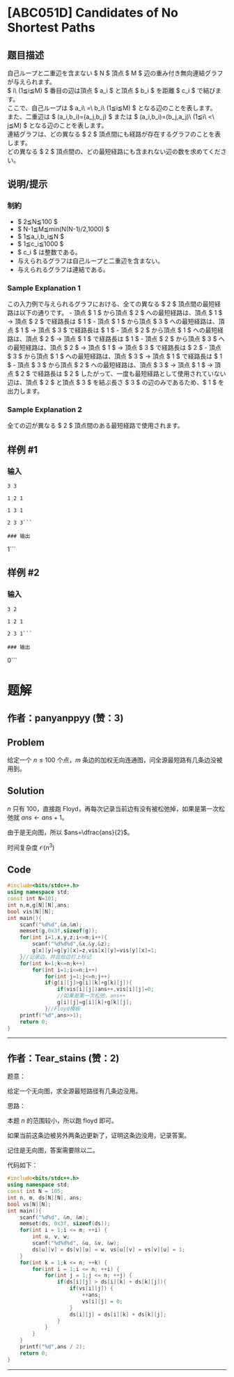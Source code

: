 # [ABC051D] Candidates of No Shortest Paths

## 题目描述

[problemUrl]: https://atcoder.jp/contests/abc051/tasks/abc051_d

自己ループと二重辺を含まない $ N $ 頂点 $ M $ 辺の重み付き無向連結グラフが与えられます。  
 $ i\ (1≦i≦M) $ 番目の辺は頂点 $ a_i $ と頂点 $ b_i $ を距離 $ c_i $ で結びます。   
 ここで、自己ループは $ a_i\ =\ b_i\ (1≦i≦M) $ となる辺のことを表します。   
 また、二重辺は $ (a_i,b_i)=(a_j,b_j) $ または $ (a_i,b_i)=(b_j,a_j)\ (1≦i\ <\ j≦M) $ となる辺のことを表します。   
 連結グラフは、どの異なる $ 2 $ 頂点間にも経路が存在するグラフのことを表します。   
 どの異なる $ 2 $ 頂点間の、どの最短経路にも含まれない辺の数を求めてください。

## 说明/提示

### 制約

- $ 2≦N≦100 $
- $ N-1≦M≦min(N(N-1)/2,1000) $
- $ 1≦a_i,b_i≦N $
- $ 1≦c_i≦1000 $
- $ c_i $ は整数である。
- 与えられるグラフは自己ループと二重辺を含まない。
- 与えられるグラフは連結である。

### Sample Explanation 1

この入力例で与えられるグラフにおける、全ての異なる $ 2 $ 頂点間の最短経路は以下の通りです。 - 頂点 $ 1 $ から頂点 $ 2 $ への最短経路は、頂点 $ 1 $ → 頂点 $ 2 $ で経路長は $ 1 $ - 頂点 $ 1 $ から頂点 $ 3 $ への最短経路は、頂点 $ 1 $ → 頂点 $ 3 $ で経路長は $ 1 $ - 頂点 $ 2 $ から頂点 $ 1 $ への最短経路は、頂点 $ 2 $ → 頂点 $ 1 $ で経路長は $ 1 $ - 頂点 $ 2 $ から頂点 $ 3 $ への最短経路は、頂点 $ 2 $ → 頂点 $ 1 $ → 頂点 $ 3 $ で経路長は $ 2 $ - 頂点 $ 3 $ から頂点 $ 1 $ への最短経路は、頂点 $ 3 $ → 頂点 $ 1 $ で経路長は $ 1 $ - 頂点 $ 3 $ から頂点 $ 2 $ への最短経路は、頂点 $ 3 $ → 頂点 $ 1 $ → 頂点 $ 2 $ で経路長は $ 2 $ したがって、一度も最短経路として使用されていない辺は、頂点 $ 2 $ と頂点 $ 3 $ を結ぶ長さ $ 3 $ の辺のみであるため、$ 1 $ を出力します。

### Sample Explanation 2

全ての辺が異なる $ 2 $ 頂点間のある最短経路で使用されます。

## 样例 #1

### 输入

```
3 3
1 2 1
1 3 1
2 3 3```

### 输出

```
1```

## 样例 #2

### 输入

```
3 2
1 2 1
2 3 1```

### 输出

```
0```

# 题解

## 作者：panyanppyy (赞：3)

## Problem
给定一个 $n\le100$ 个点，$m$ 条边的加权无向连通图，问全源最短路有几条边没被用到。
## Solution
$n$ 只有 $100$，直接跑 Floyd，再每次记录当前边有没有被松弛掉，如果是第一次松弛就 $ans\gets ans+1$。

由于是无向图，所以 $ans=\dfrac{ans}{2}$。

时间复杂度 $\mathcal O(n^3)$
## Code
```cpp
#include<bits/stdc++.h>
using namespace std;
const int N=101;
int n,m,g[N][N],ans;
bool vis[N][N];
int main(){
	scanf("%d%d",&n,&m);
	memset(g,0x3f,sizeof(g));
	for(int i=1,x,y,z;i<=m;i++){
		scanf("%d%d%d",&x,&y,&z);
		g[x][y]=g[y][x]=z,vis[x][y]=vis[y][x]=1;
	}//记录边，并且给边打上标记
	for(int k=1;k<=n;k++)
		for(int i=1;i<=n;i++)
			for(int j=1;j<=n;j++)
			if(g[i][j]>g[i][k]+g[k][j]){
				if(vis[i][j])ans++,vis[i][j]=0;
                //如果是第一次松弛，ans++
				g[i][j]=g[i][k]+g[k][j];
			}//Floyd模板
	printf("%d",ans>>1);
	return 0;
}

```

---

## 作者：Tear_stains (赞：2)

题意：

给定一个无向图，求全源最短路径有几条边没用。

思路：

本题 $n$ 的范围较小，所以跑 floyd 即可。

如果当前这条边被另外两条边更新了，证明这条边没用，记录答案。

记住是无向图，答案需要除以二。

代码如下：
```cpp
#include<bits/stdc++.h>
using namespace std;
const int N = 105;
int n, m, ds[N][N], ans;
bool vs[N][N];
int main(){
	scanf("%d%d", &n, &m);
	memset(ds, 0x3f, sizeof(ds));
	for(int i = 1;i <= m; ++i) {
		int u, v, w;
		scanf("%d%d%d", &u, &v, &w);
		ds[u][v] = ds[v][u] = w, vs[u][v] = vs[v][u] = 1;
	}
	for(int k = 1;k <= n; ++k) {
		for(int i = 1;i <= n; ++i) {
			for(int j = 1;j <= n; ++j) {
				if(ds[i][j] > ds[i][k] + ds[k][j]){
		    		if(vs[i][j]) {
		     			++ans;
		    		    vs[i][j] = 0;
		     		}
		      		ds[i][j] = ds[i][k] + ds[k][j];
	     		}
			}	
		}
	}
	printf("%d",ans / 2);
	return 0;
}

```


---

